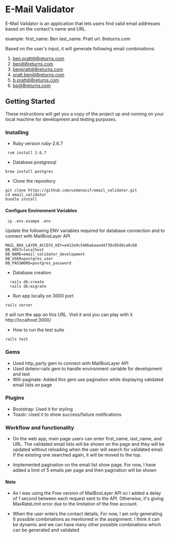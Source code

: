 # E-Mail Validator

 E-Mail Validator is an application that lets users find valid email addresses based on the contact's name and URL.

example:
first_name: Ben
last_name: Pratt
url: 8returns.com


Based on the user's input, it will generate following email combinations:
1. ben.pratt@8returns.com
2. ben@8returns.com
3. benpratt@8returns.com
4. pratt.ben@8returns.com
5. b.pratt@8returns.com
6. bp@8returns.com



## Getting Started

These instructions will get you a copy of the project up and running on your local machine for development and testing purposes.

### Installing


* Ruby version
 ruby-2.6.7

```
 rvm install 2.6.7
```
* Database
postgresql

```
brew install postgres
```


* Clone the repository


```
git clone https://github.com/usmanasif/email_validator.git
cd email_validator
bundle install
```

#### Configure Environment Variables

```
 cp .env.exampe .env
```

Update the following ENV variables required for database connection and to connect with MailBoxLayer API


```
MAIL_BOX_LAYER_ACCESS_KEY=e412e9c540ba6aaed4739c05ddca0cb8
DB_HOST=localhost
DB_NAME=email_validator_development
DB_USER=postgres_user
DB_PASSWORD=postgres_password
```



* Database creation

```
  rails db:create
  rails db:migrate
```
* Run app locally on 3000 port

```
rails server
```

it will run the app on this URL. Visit it and you can play with it http://localhost:3000/


* How to run the test suite

```
rails test
```

### Gems
- Used http_party gem to connect with MailBoxLayer API
- Used dotenv-rails gem to handle environment variable for development and test
- Will-paginate: Added this gem use pagination while displaying validated email lists on page

### Plugins
- Bootstrap: Used it for styling
- Toastr: Used it to show success/failure notifications

### Workflow and functionality
- On the web app, main page users can enter first_name, last_name, and URL. The validated email lists will be shown on the page and they will be updated without reloading when the user will search for validated email. If the existing one searched again, it will be moved to the top.

- Implemented pagination on the email list show page. For now, I have added a limit of 5 emails per page and then pagination will be shown


#### Note
- As I was using the Free version of MailBoxLayer API so I added a delay of 1 second between each request sent to the API. Otherwise, it's giving MaxRateLimit error due to the limitation of the free account.

- When the user enters the contact details, For now, I am only generating 6 possible combinations as mentioned in the assignment. I think it can be dynamic and we can have many other possible combinations which can be generated and validated
